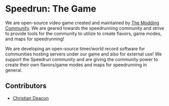 # Speedrun: The Game
We are open-source video game created and maintained by [The Modding Community](https://moddingcommunity.com/). We are geared towards the speedrunning community and strive to provide tools for the community to utilize to create flavors, game modes, and maps for speedrunning!

We are developing an open-source timer/world record software for communities hosting servers under our game and also for external use! We support the Speedrun community and are giving the community power to create their own flavors/game modes and maps for speedrunning in general.

## Contributors
* [Christian Deacon](https://github.com/gamemann)
